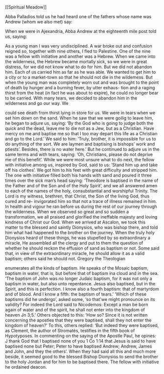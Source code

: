 [[Spiritual Meadow]]
 
Abba Palladios told us he had heard one of the fathers whose name was Andrew (whom we also met) say:  
 
When we were in Ajexandria, Abba Andrew at the eighteenth mile post told us, saying:  
 
As a young man I was very undisciplined. A war broke out and confusion reigned so, together with nine others, I fled to Palestine. One of the nine was a fellow with initiative and another was a Hebrew. When we came into the wilderness, the Hebrew became mortally sick, so we were in great distress, for we did not know what to do for him. But we did not abandon him. Each of us carried him as far as he was able. We wanted to get him to a city or to a market-town so that he should not die in the wildemess. But when the young man was completely worn out and was brought to the point of death by hunger and a burning fever, by utter exhaus- tion and a raging thirst from the heat (in fact he was about to expire), he could no longer bear to be carried. With many tears, we decided to abandon him in the wilderness and go our way. We  
 
could see death from thirst lying in store for us. We were in tears when we set him down on the sand. When he saw that we were goilig to leave him, he began to adjure us, saying: ‘By the God who is going to judge both the quick and the dead, leave me to die not as a Jew, but as a Christian. Have mercy on me and baptise me so that I too may depart this life as a Christian and go to the Lord.’ We said to him: ‘Truly, brother, it is impossible for us to do anything of the sort. We are laymen and baptising is bishops’ work and ptiests’. Besides, there is no water here.’ But he continued to adjure us in the same terms and with tears, saying: ‘Oh, Christians, please do not deprive me of this benefit’. While we were most unsure what to do next, the fellow with initiative among us, inspired by God, said to us: ‘Stand him up and take off his clothes’. We got him to his feet with great difficulty and stripped him. The one with initiative filled both his hands with sand and poured it three times over the sick man’s head saying: ‘Theodore is baptised in the name of the Father and of the Son and of the Holy Spirit’, and we all answered amen to each of the names of the holy, consubstantial and worshipful Trinity. The Lord is my witness, brethren, that Christ, the Son of the living God, thus cured and re- invigorated him so that not a trace of illness remained in him. In health and vigour he ran before us during the rest of our journey through the wilderness. When we observed so great and so sudden a transformation, we all praised and glorified the ineffable majesty and loving kindness of Christ our God. When we arrived at Ascalon, we took this matter to the blessed and saintly Dionysios, who was bishop there, and told him what had happened to the brother on the journey. When the truly holy Dionysios heard of these things, he was stupefied by so extraordinary a miracle, He assembled all the clergy and put to them the question of whether he should reckon the effusion of sand as baptism or not. Some said that, in view of the extraordinary miracle, he should allow it as a valid baptism; others said he should not. Gregory the Theologian  
 
enumerates all the kinds of baptism. He speaks of the Mosaic baptism, baptism in water, that is, but before that of baptism ina cloud and in the sea. ‘The baptism of John was no longer Judaic baptism, for it was not only a baptism in water, but also unto repentance. Jesus also baptised, but in the Spirit, and this is perfection. I know also a fourth baptism: that of martyrdom and of blood. And I know a fifth: the baptism of tears.’ ‘Which of these baptisms did he undergo’, asked some, ‘so that'we might pronounce on its validity? For indeed the Lord said to Nicodemos: Except a man be born again of water and of the spirit, he shall not enter into the kingdom of heaven Jn 3;5.’ Others objected to this: ‘How so? Since it is not written concerning the apostles that they were baptised, shall they not enter the kingdom of heaven?’ To this, others replied: ‘But indeed they were baptised, as Clement, the author of Stromatés, testifies in the fifth book of Hypotyposes.  In commenting on the saying of the Apostle Pau!, he opines: J thank God that I baptised none of you 1 Co 1:14 that Jesus is said to have baptised none but Peter; Peter to have baptised Andrew; Andrew, James and John, and they the others’. When they had said all this and much more beside, it seemed good to the blessed Bishop Dionysios to send the brother to the holy Jordan and for him to be baptised there. The fellow with initiative he ordained deacon. 
